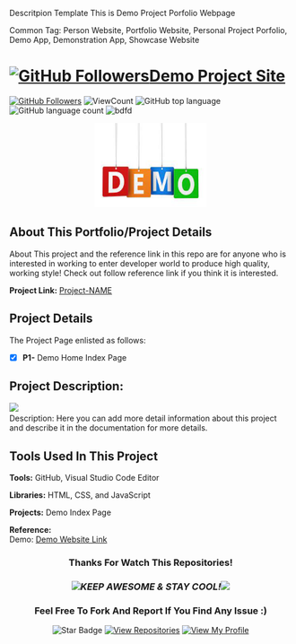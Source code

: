 Descritpion Template
This is Demo Project Porfolio Webpage

Common Tag: Person Website, Portfolio Website, Personal Project Porfolio, Demo App, Demonstration App, Showcase Website

# <a href="https://github.com/bdfd"><img height=40 src="https://cdn.jsdelivr.net/gh/bdfd/Personal_Image_Repo/4.Stamp/BDFD_Stamp.png" alt="GitHub Followers" />Demo Project Site</a>

<a href="https://github.com/bdfd"><img src="https://img.shields.io/github/followers/bdfd?label=Follow%20Me&logo=github" alt="GitHub Followers" /></a>
![ViewCount](https://views.whatilearened.today/views/github/BDFDPortfolio/Demo00_Demo-Project-Home-Page.svg?cache=remove)
![GitHub top language](https://img.shields.io/github/languages/top/BDFDPortfolio/Demo00_Demo-Project-Home-Page?style=flat)
![GitHub language count](https://img.shields.io/github/languages/count/BDFDPortfolio/Demo00_Demo-Project-Home-Page?style=flat)
<img height=20 src="https://cdn.jsdelivr.net/gh/bdfd/Personal_Image_Repo/7.Color-Icon/Status/Finish.svg" alt="bdfd" />

<!-- <img height=20 src="https://cdn.jsdelivr.net/gh/bdfd/Personal_Image_Repo/7.Color-Icon/Status/On_Progress.svg" alt="bdfd" /> -->

<div align="center">
    <img src="static/images/demo.png" alt="Logo" width="200" height="150">
</div>

## About This Portfolio/Project Details

About This project and the reference link in this repo are for anyone who is interested in working to enter developer world to produce high quality, working style! Check out follow reference link if you think it is interested.

**Project Link:** [Project-NAME](https://www.project-name.com/project-link)

## Project Details

The Project Page enlisted as follows:

- [x] **P1-** Demo Home Index Page

## Project Description:

<img height="27" src="https://img.shields.io/badge/test 1 -Level  Beginner-green.svg?&style=for-the-badge&logo=TheSparksFoundation&logoColor=blue"/>

<br/>
Description: Here you can add more detail information about this project and describe it in the documentation for more details.

## Tools Used In This Project

**Tools:** GitHub, Visual Studio Code Editor

**Libraries:** HTML, CSS, and JavaScript

**Projects:** Demo Index Page

**Reference:**  
Demo: <a href="https://www.project-name.com/project-link">Demo Website Link</a>

<div align="center">

### Thanks For Watch This Repositories!

### <img src="https://media.giphy.com/media/WUlplcMpOCEmTGBtBW/giphy.gif" width="30"><i>KEEP AWESOME & STAY COOL!</i><img src="https://media.giphy.com/media/WUlplcMpOCEmTGBtBW/giphy.gif" width="30">

### Feel Free To Fork And Report If You Find Any Issue :)

![Star Badge](https://img.shields.io/static/v1?label=%F0%9F%8C%9F&message=If%20Useful&style=style=flat&color=BC4E99)
[![View Repositories](https://img.shields.io/badge/View-My_Repositories-blue?logo=GitHub)](https://github.com/bdfd?tab=repositories)
[![View My Profile](https://img.shields.io/badge/View-My_Profile-green?logo=GitHub)](https://github.com/bdfd)

</div>
